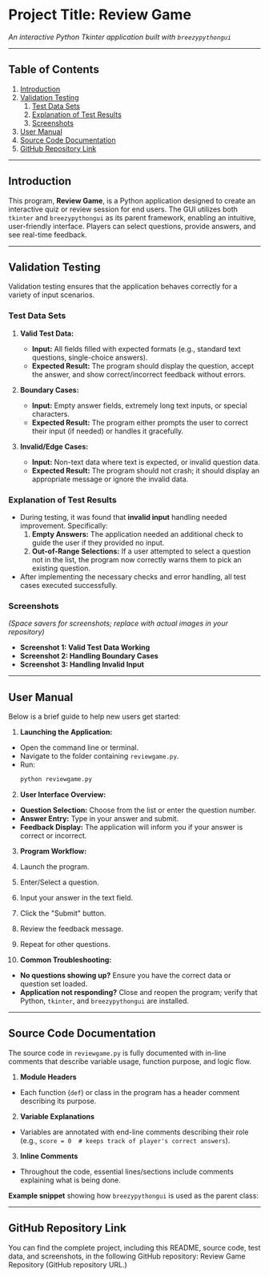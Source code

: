 # Project Title: **Review Game**  
*An interactive Python Tkinter application built with `breezypythongui`*

---

## Table of Contents  
1. [Introduction](#introduction)  
2. [Validation Testing](#validation-testing)  
   1. [Test Data Sets](#test-data-sets)  
   2. [Explanation of Test Results](#explanation-of-test-results)  
   3. [Screenshots](#screenshots)  
3. [User Manual](#user-manual)  
4. [Source Code Documentation](#source-code-documentation)  
5. [GitHub Repository Link](#github-repository-link)  

---

## Introduction  
This program, **Review Game**, is a Python application designed to create an interactive quiz or review session for end users. The GUI utilizes both `tkinter` and `breezypythongui` as its parent framework, enabling an intuitive, user-friendly interface. Players can select questions, provide answers, and see real-time feedback.

---

## Validation Testing  
Validation testing ensures that the application behaves correctly for a variety of input scenarios.

### Test Data Sets  
1. **Valid Test Data:**  
   - **Input:** All fields filled with expected formats (e.g., standard text questions, single-choice answers).  
   - **Expected Result:** The program should display the question, accept the answer, and show correct/incorrect feedback without errors.

2. **Boundary Cases:**  
   - **Input:** Empty answer fields, extremely long text inputs, or special characters.  
   - **Expected Result:** The program either prompts the user to correct their input (if needed) or handles it gracefully.

3. **Invalid/Edge Cases:**  
   - **Input:** Non-text data where text is expected, or invalid question data.  
   - **Expected Result:** The program should not crash; it should display an appropriate message or ignore the invalid data.

### Explanation of Test Results  
- During testing, it was found that **invalid input** handling needed improvement. Specifically:  
  1. **Empty Answers:** The application needed an additional check to guide the user if they provided no input.  
  2. **Out-of-Range Selections:** If a user attempted to select a question not in the list, the program now correctly warns them to pick an existing question.  
- After implementing the necessary checks and error handling, all test cases executed successfully.

### Screenshots  
*(Space savers for screenshots; replace with actual images in your repository)*

- **Screenshot 1: Valid Test Data Working**  
- **Screenshot 2: Handling Boundary Cases**
- **Screenshot 3: Handling Invalid Input**


---

## User Manual  
Below is a brief guide to help new users get started:

1. **Launching the Application:**  
 - Open the command line or terminal.  
 - Navigate to the folder containing `reviewgame.py`.  
 - Run:  
   ```bash
   python reviewgame.py
   ```
2. **User Interface Overview:**  
 - **Question Selection:** Choose from the list or enter the question number.  
 - **Answer Entry:** Type in your answer and submit.  
 - **Feedback Display:** The application will inform you if your answer is correct or incorrect.  

3. **Program Workflow:**  
 1. Launch the program.  
 2. Enter/Select a question.  
 3. Input your answer in the text field.  
 4. Click the "Submit" button.  
 5. Review the feedback message.  
 6. Repeat for other questions.  

4. **Common Troubleshooting:**  
 - **No questions showing up?** Ensure you have the correct data or question set loaded.  
 - **Application not responding?** Close and reopen the program; verify that Python, `tkinter`, and `breezypythongui` are installed.

---

## Source Code Documentation  
The source code in `reviewgame.py` is fully documented with in-line comments that describe variable usage, function purpose, and logic flow.

1. **Module Headers**  
 - Each function (`def`) or class in the program has a header comment describing its purpose.  
2. **Variable Explanations**  
 - Variables are annotated with end-line comments describing their role (e.g., `score = 0  # keeps track of player's correct answers`).  
3. **Inline Comments**  
 - Throughout the code, essential lines/sections include comments explaining what is being done.

**Example snippet** showing how `breezypythongui` is used as the parent class:

---

## GitHub Repository Link

You can find the complete project, including this README, source code, test data, and screenshots, in the following GitHub repository:
Review Game Repository
(GitHub repository URL.)
